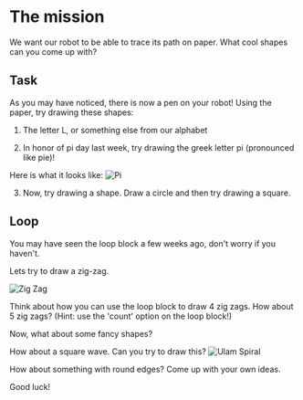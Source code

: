 The mission
===
We want our robot to be able to trace its path on paper.  What cool shapes can you come up with?

Task
---
 As you may have noticed, there is now a pen on your robot! Using the paper, try drawing these shapes:
 
 1) The letter L, or something else from our alphabet
 
 2) In honor of pi day last week, try drawing the greek letter pi (pronounced like pie)!
 
 Here is what it looks like:
 ![Pi](http://i.imgur.com/9e3rBdV.png "Pi")
 
 3)  Now, try drawing a shape.  Draw a circle and then try drawing a square.
 
Loop
---
 
 You may have seen the loop block a few weeks ago, don't worry if you haven't.
 
 Lets try to draw a zig-zag.  
 
 ![Zig Zag](http://i.imgur.com/tO0BwjC.png "Zig Zag")
 
Think about how you can use the loop block to draw 4 zig zags. How about 5 zig zags? 
(Hint: use the 'count' option on the loop block!)
 
 
 Now, what about some fancy shapes?
 
How about a square wave.  Can you try to draw this?
 ![Ulam Spiral](http://i.imgur.com/h3mqJR9.png "Ulam Spiral")
 
 How about something with round edges? Come up with your own ideas.
 
Good luck!
